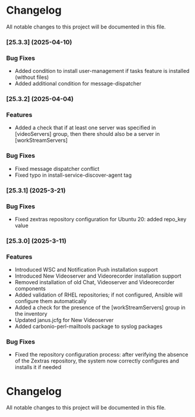 # Changelog

All notable changes to this project will be documented in this file. 

### [25.3.3] (2025-04-10)


### Bug Fixes
* Added condition to install user-management if tasks feature is installed (without files)
* Added additional condition for message-dispatcher 


### [25.3.2] (2025-04-04)


### Features
* Added a check that if at least one server was specified in [videoServers] group, then there should also be a server in [workStreamServers]


### Bug Fixes
* Fixed message dispatcher conflict
* Fixed typo in install-service-discover-agent tag


### [25.3.1] (2025-3-21)


### Bug Fixes
* Fixed zextras repository configuration for Ubuntu 20: added repo_key value


### [25.3.0] (2025-3-11)


### Features
* Introduced WSC and Notification Push installation support
* Introduced New Videoserver and Videorecorder installation support
* Removed installation of old Chat, Videoserver and Videorecorder components
* Added validation of RHEL repositories; if not configured, Ansible will configure them automatically
* Added a check for the presence of the [workStreamServers] group in the inventory
* Updated janus.jcfg for New Videoserver
* Added carbonio-perl-mailtools package to syslog packages

### Bug Fixes
* Fixed the repository configuration process: after verifying the absence of the Zextras repository, the system now correctly configures and installs it if needed




# Changelog

All notable changes to this project will be documented in this file. 